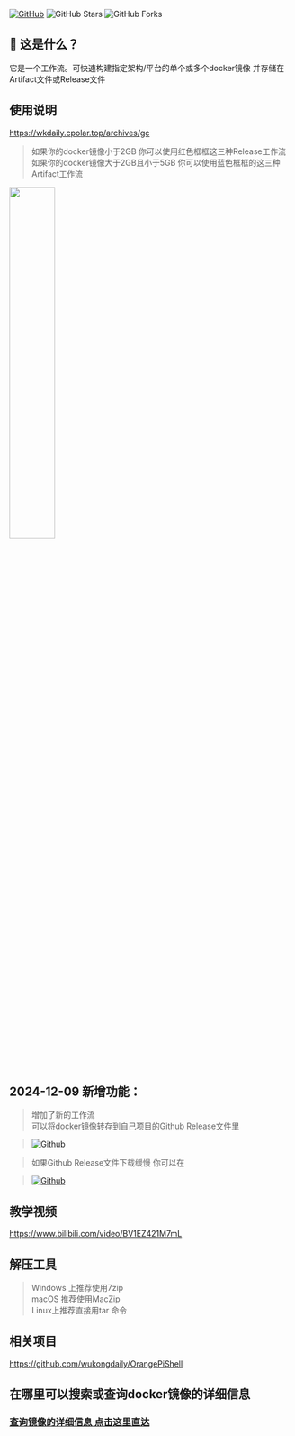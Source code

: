 [![GitHub](https://img.shields.io/github/license/wukongdaily/DockerTarBuilder.svg?label=LICENSE&logo=github&logoColor=%20)](https://github.com/wukongdaily/DockerTarBuilder/blob/master/LICENSE)
![GitHub Stars](https://img.shields.io/github/stars/wukongdaily/DockerTarBuilder.svg?style=flat&logo=appveyor&label=Stars&logo=github)
![GitHub Forks](https://img.shields.io/github/forks/wukongdaily/DockerTarBuilder.svg?style=flat&logo=appveyor&label=Forks&logo=github)

## 🤔 这是什么？
它是一个工作流。可快速构建指定架构/平台的单个或多个docker镜像 并存储在Artifact文件或Release文件

## 使用说明
https://wkdaily.cpolar.top/archives/gc
> 如果你的docker镜像小于2GB 你可以使用红色框框这三种Release工作流<br> 
> 如果你的docker镜像大于2GB且小于5GB 你可以使用蓝色框框的这三种Artifact工作流

<img src="https://github.com/user-attachments/assets/e537c746-ec4f-4588-9315-ecf73a05b8d0" width="40%" />

## 2024-12-09 新增功能：
> 增加了新的工作流<br>
> 可以将docker镜像转存到自己项目的Github Release文件里<br>

> [![Github](https://img.shields.io/badge/RELEASE:DockerTarBuilder-123456?logo=github&logoColor=fff&labelColor=green&style=for-the-badge)](https://github.com/wukongdaily/DockerTarBuilder/releases)<br>

> 如果Github Release文件下载缓慢 你可以在<br>         

> [![Github](https://img.shields.io/badge/国内加速站下载-FC7C0D?logo=github&logoColor=fff&labelColor=000&style=for-the-badge)](https://wkdaily.cpolar.top/archives/1)
 
## 教学视频
https://www.bilibili.com/video/BV1EZ421M7mL
## 解压工具
> Windows 上推荐使用7zip<br>
> macOS 推荐使用MacZip<br>
> Linux上推荐直接用tar 命令

## 相关项目
https://github.com/wukongdaily/OrangePiShell
## 在哪里可以搜索或查询docker镜像的详细信息
### [查询镜像的详细信息 点击这里直达](https://docker.fxxk.dedyn.io/)
